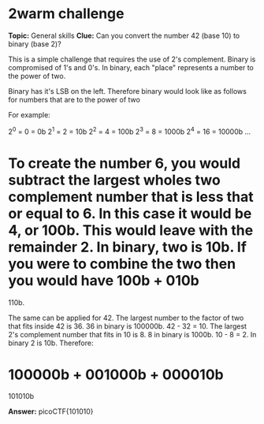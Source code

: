 # 2warm challenge
**Topic:** General skills
**Clue:** Can you convert the number 42 (base 10) to binary (base 2)?

This is a simple challenge that requires the use of 2's complement. Binary is compromised of 1's and 0's. In binary, each "place" represents a number to the power of two.

Binary has it's LSB on the left. Therefore binary would look like as follows for numbers that are to the power of two

For example:

  2<sup>0</sup> = 0 = 0b
  2<sup>1</sup> = 2 = 10b
  2<sup>2</sup> = 4 = 100b
  2<sup>3</sup> = 8 = 1000b
  2<sup>4</sup> = 16 = 10000b
  ...

To create the number 6, you would subtract the largest wholes two complement number that is less that or equal to 6. In this case it would be 4, or 100b.
This would leave with the remainder 2. In binary, two is 10b. 
If you were to combine the two then you would have
100b 
+
010b
=
110b. 

The same can be applied for 42. The largest number to the factor of two that fits inside 42 is 36. 36 in binary is 100000b.
42 - 32 = 10. The largest 2's complement number that fits in 10 is 8. 8 in binary is 1000b.
10 - 8 = 2. In binary 2 is 10b. 
Therefore:

100000b
+
001000b
+
000010b
=
101010b

**Answer:** picoCTF{101010}
